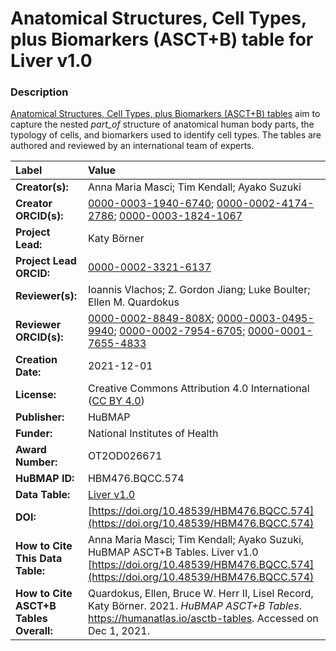 # Anatomical Structures, Cell Types, plus Biomarkers (ASCT+B) table for Liver v1.0

### Description
[Anatomical Structures, Cell Types, plus Biomarkers (ASCT+B) tables](https://humanatlas.io/asctb-tables) aim to capture the nested *part_of* structure of anatomical human body parts, the typology of cells, and biomarkers used to identify cell types. The tables are authored and reviewed by an international team of experts.

| Label | Value |
| :------------- |:-------------|
| **Creator(s):** | Anna Maria Masci; Tim Kendall; Ayako Suzuki |
| **Creator ORCID(s):** | [0000-0003-1940-6740](https://orcid.org/0000-0003-1940-6740); [0000-0002-4174-2786](https://orcid.org/0000-0002-4174-2786); [0000-0003-1824-1067](https://orcid.org/0000-0003-1824-1067) |
| **Project Lead:** | Katy B&ouml;rner |
| **Project Lead ORCID:** | [0000-0002-3321-6137](https://orcid.org/0000-0002-3321-6137) |
| **Reviewer(s):** | Ioannis Vlachos; Z. Gordon Jiang; Luke Boulter; Ellen M. Quardokus  |
| **Reviewer ORCID(s):** |[0000-0002-8849-808X](https://orcid.org/0000-0002-8849-808X); [0000-0003-0495-9940](https://orcid.org/0000-0003-0495-9940); [0000-0002-7954-6705](https://orcid.org/0000-0002-7954-6705); [0000-0001-7655-4833](https://orcid.org/0000-0001-7655-4833) |
| **Creation Date:** | 2021-12-01 |
| **License:** | Creative Commons Attribution 4.0 International ([CC BY 4.0](https://creativecommons.org/licenses/by/4.0/)) |
| **Publisher:** | HuBMAP |
| **Funder:** | National Institutes of Health |
| **Award Number:** | OT2OD026671 |
| **HuBMAP ID:** | HBM476.BQCC.574 |
| **Data Table:** | [Liver v1.0](https://hubmapconsortium.github.io/ccf-releases/v1.1/asct-b/ASCT-B_VH_Liver.csv)  |
| **DOI:** | [https://doi.org/10.48539/HBM476.BQCC.574](https://doi.org/10.48539/HBM476.BQCC.574) |
| **How to Cite This Data Table:** | Anna Maria Masci; Tim Kendall; Ayako Suzuki, HuBMAP ASCT+B Tables. Liver v1.0 [https://doi.org/10.48539/HBM476.BQCC.574](https://doi.org/10.48539/HBM476.BQCC.574) |
| **How to Cite ASCT+B Tables Overall:** | Quardokus, Ellen, Bruce W. Herr II, Lisel Record, Katy B&ouml;rner. 2021. *HuBMAP ASCT+B Tables*. https://humanatlas.io/asctb-tables. Accessed on Dec 1, 2021. |
